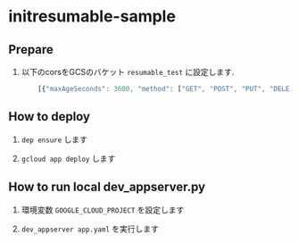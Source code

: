 # initresumable-sample

## Prepare

1. 以下のcorsをGCSのバケット `resumable_test` に設定します.
	```js
		[{"maxAgeSeconds": 3600, "method": ["GET", "POST", "PUT", "DELETE"], "origin": ["*"], "responseHeader": ["Content-Type", "x-goog-resumable"]}]
	```

## How to deploy

1. `dep ensure` します

2. `gcloud app deploy` します

## How to run local dev_appserver.py

1. 環境変数 `GOOGLE_CLOUD_PROJECT` を設定します

2. `dev_appserver app.yaml` を実行します
